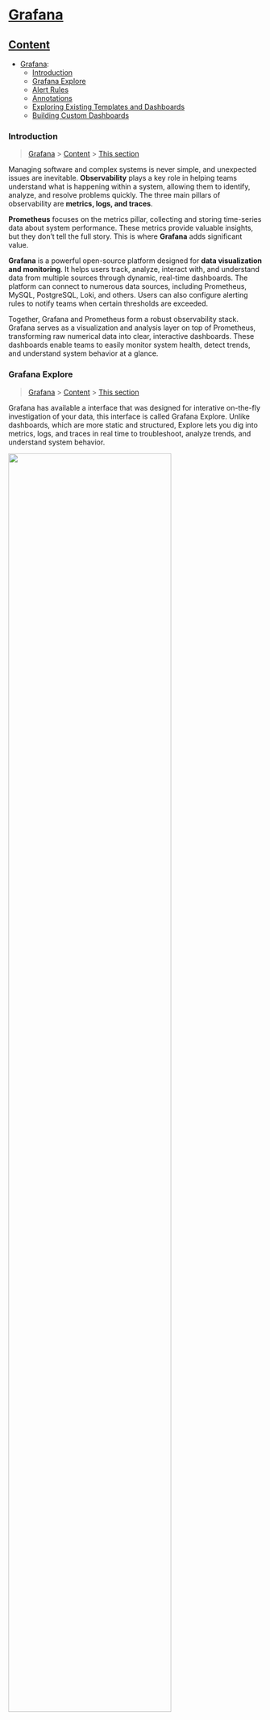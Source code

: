 # [Grafana](#Grafana)

## [Content](#content)

- [Grafana](Grafana.md):
    - [Introduction](#introduction)
    - [Grafana Explore](#explore)
    - [Alert Rules](#alert)
    - [Annotations](#annotations)
    - [Exploring Existing Templates and Dashboards](#templates)
    - [Building Custom Dashboards](#building)



### Introduction
> [Grafana](#Grafana) > [Content](#content) > [This section](#introduction)

Managing software and complex systems is never simple, and unexpected issues are inevitable. **Observability** plays a key role in helping teams understand what is happening within a system, allowing them to identify, analyze, and resolve problems quickly. The three main pillars of observability are **metrics, logs, and traces**.

**Prometheus** focuses on the metrics pillar, collecting and storing time-series data about system performance. These metrics provide valuable insights, but they don’t tell the full story. This is where **Grafana** adds significant value.

**Grafana** is a powerful open-source platform designed for **data visualization and monitoring**. It helps users track, analyze, interact with, and understand data from multiple sources through dynamic, real-time dashboards. The platform can connect to numerous data sources, including Prometheus, MySQL, PostgreSQL, Loki, and others. Users can also configure alerting rules to notify teams when certain thresholds are exceeded.

Together, Grafana and Prometheus form a robust observability stack. Grafana serves as a visualization and analysis layer on top of Prometheus, transforming raw numerical data into clear, interactive dashboards. These dashboards enable teams to easily monitor system health, detect trends, and understand system behavior at a glance.


### Grafana Explore
> [Grafana](#Grafana) > [Content](#content) > [This section](#explore)

Grafana has available a interface that was designed for interative on-the-fly investigation of your data, this interface is called Grafana Explore. Unlike dashboards, which are more static and structured, Explore lets you dig into metrics, logs, and traces in real time to troubleshoot, analyze trends, and understand system behavior.

<img width="80%"  alt="" src="https://github.com/user-attachments/assets/80854f79-9502-481d-9d61-eadc029b6888" />

This interface allows you to choose the database you want to analyze. By selecting the metric and the label, Grafana Explore automatically generates the query code. Once executed, you can analyze the results.

<img width="80%"  alt="" src="https://github.com/user-attachments/assets/e06e6055-572e-4abf-8b63-547330ab9108" />

Watch this video for a more in-depth presentation of Grafana Explore and the official website:
-> https://www.youtube.com/watch?v=1q3YzX2DDM4&t=334s
-> https://grafana.com/docs/grafana/latest/explore/get-started-with-explore/

### Alert Rules
> [Grafana](#Grafana) > [Content](#content) > [This section](#alerts)

An alert rule defines the conditions under which specific metrics are monitored and alerts are triggered.
An alert rule typically includes:

* **Queries and expressions** that tell Grafana which data to analyze.
* **A condition** that specifies what must happen for the alert to trigger.
* **An evaluation interval** that determines how often the rule is checked.
* **Actions and notifications** that define what happens when the alert is triggered — for example, sending an email.


Grafana supports two types of alert rules, Grafana-managed alert rules and Data source-managed alert rules. 

| **Feature**                             | **Grafana-managed alert rules**   | **Data source-managed alert rules**                               |
| --------------------------------------- | ----------------------------------------------- | ----------------------------------------------------------------- |
| **Where alerts are created**            | In Grafana                                      | In the data source (e.g., Prometheus, Loki, Mimir)                |
| **Where alerts are stored**             | Grafana database                                | Data source configuration                                         |
| **Who evaluates the alert**             | Grafana                                         | The data source itself                                            |
| **Supported data sources**              | Any (Prometheus, Loki, InfluxDB, etc.)          | Mainly Prometheus-based sources                                   |
| **Integration with Grafana dashboards** | Full integration                                | Limited integration                                               |
| **Flexibility and features**            | High — advanced configuration and notifications | Basic — depends on the data source capabilities                   |
| **Best use case**                       | Centralized and unified alert management        | When you already manage alerts inside Prometheus or similar tools |

Grafana recommends using Grafana-managed alert rules, as they are more flexible and fully integrated. Data source-managed alert rules depend on the data source and offer limited integration. Both types of alert rules can be configured in Grafana under the Alerts & IRM tab:

<img width="80%"  alt="" alt="image" src="https://github.com/user-attachments/assets/f7702366-7555-40d4-be9c-da9672ca27e1" />


For more information about alert rules, check the official website: https://grafana.com/docs/grafana/latest/alerting/alerting-rules/

#### How to create a Grafana-managed alert rule

The first step to create a grafana-managed alert rule is to create a contact point. A contact point is a configured destination for alerts, it defines where and how notifications are sent when an alert triggers. Each contact point specifies the communication channel (such as email, Slack, Telegram, webhook, etc.), its settings, and message templates. It works together with alert rules (which define alert conditions) and notification policies (which route alerts to specific contact points), forming the core of Grafana’s alerting system.

In the left menu in grafana we have a tab to create the contact point. In this case, we use Webhook.site to get a unique URL that we can use for this test.

<img width="80%" alt="" src="https://github.com/user-attachments/assets/bb2aab05-956d-4eb1-815f-6bf83c824565" />

The next step is to set up an alert rule. To do this, we go to the Alert rules tab, define the query and alert condition, choose a folder to store the rule, and select the contact point for notifications. We can also add a summary and description. In this example, an alert rule for CPU utilization was created.


<img width="80%" alt="" src="https://github.com/user-attachments/assets/73cb8869-b10f-4ad3-8274-69b3fa20c2fe" />

With both the contact point and the alert rule configured, we will start receiving alert notifications through a public webhook. This setup allows us to monitor when an alert is triggered and when the issue has been resolved, providing a complete view of the alert lifecycle.


<img width="80%"  alt="image" src="https://github.com/user-attachments/assets/b58218d1-908b-4605-b645-740aa67b3e84" />

For a more detailed tutorial, check out: 
https://grafana.com/tutorials/alerting-get-started/
https://grafana.com/tutorials/alerting-get-started/#set-evaluation-behavior

### Annotations
> [Grafana](#Grafana) > [Content](#content) > [This section](#annotations)

Annotations allow you to mark specific points on a graph or visualization with rich events, making it easier to correlate data when something goes wrong. They appear as vertical lines or icons on graph panels. Hovering over an annotation shows the event description, tags, and can even include links to external systems for more details. Annotations can be created directly in the panel, automatically through the HTTP API, or by configuring annotation queries in the dashboard settings.

For more information about annotations, check the official website: https://grafana.com/docs/grafana/latest/dashboards/build-dashboards/annotate-visualizations/

### Exploring Existing Templates and Dashboards
> [Grafana](#Grafana) > [Content](#content) > [This section](#templates)

https://grafana.com/grafana/dashboards/?plcmt=oss-nav



### Building Custom Dashboards
> [Grafana](#Grafana) > [Content](#content) > [This section](#building)

https://grafana.com/docs/grafana/latest/dashboards/build-dashboards/create-dashboard/


tutorial: https://grafana.com/docs/grafana/latest/panels-visualizations/visualizations/
https://grafana.com/docs/grafana/latest/panels-visualizations/visualizations/




Webhook-flask:

<img width="80%" alt="image" src="https://github.com/user-attachments/assets/f345d29b-fcf3-48e0-a26d-b26d1b30b179" />





